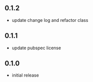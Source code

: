 ## 0.1.2

* update change log and refactor class

## 0.1.1

* update pubspec license

## 0.1.0

* initial release